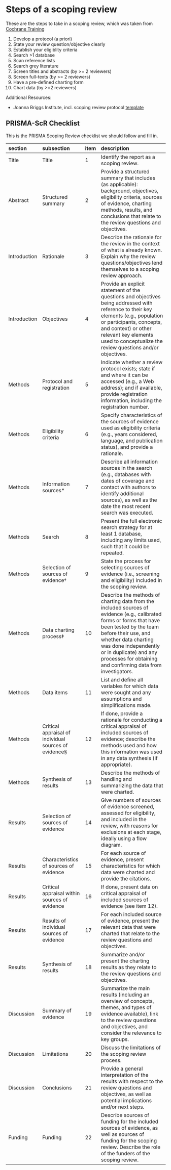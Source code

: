 # Steps of a scoping review

These are the steps to take in a scoping review, which was taken from
[Cochrane
Training](https://training.cochrane.org/resource/scoping-reviews-what-they-are-and-how-you-can-do-them)

1.  Develop a protocol (a priori)
2.  State your review question/objective clearly
3.  Establish your eligiblity criteria
4.  Search \>1 database
5.  Scan reference lists
6.  Search grey literature
7.  Screen titles and abstracts (by \>= 2 reviewers)
8.  Screen full-texts (by \>= 2 reviewers)
9.  Have a pre-defined charting form
10. Chart data (by \>=2 reviewers)

Additional Resources:

-   Joanna Briggs Institute, incl. scoping review protocol
    [template](https://jbi.global/scoping-review-network/resources)

## PRISMA-ScR Checklist

This is the PRISMA Scoping Review checklist we should follow and fill
in.

| section | subsection | item | description |
|:---|:---|:---|:---|
| Title | Title | 1 | Identify the report as a scoping review. |
| Abstract | Structured summary | 2 | Provide a structured summary that includes (as applicable): background, objectives, eligibility criteria, sources of evidence, charting methods, results, and conclusions that relate to the review questions and objectives. |
| Introduction | Rationale | 3 | Describe the rationale for the review in the context of what is already known. Explain why the review questions/objectives lend themselves to a scoping review approach. |
| Introduction | Objectives | 4 | Provide an explicit statement of the questions and objectives being addressed with reference to their key elements (e.g., population or participants, concepts, and context) or other relevant key elements used to conceptualize the review questions and/or objectives. |
| Methods | Protocol and registration | 5 | Indicate whether a review protocol exists; state if and where it can be accessed (e.g., a Web address); and if available, provide registration information, including the registration number. |
| Methods | Eligibility criteria | 6 | Specify characteristics of the sources of evidence used as eligibility criteria (e.g., years considered, language, and publication status), and provide a rationale. |
| Methods | Information sources\* | 7 | Describe all information sources in the search (e.g., databases with dates of coverage and contact with authors to identify additional sources), as well as the date the most recent search was executed. |
| Methods | Search | 8 | Present the full electronic search strategy for at least 1 database, including any limits used, such that it could be repeated. |
| Methods | Selection of sources of evidence† | 9 | State the process for selecting sources of evidence (i.e., screening and eligibility) included in the scoping review. |
| Methods | Data charting process‡ | 10 | Describe the methods of charting data from the included sources of evidence (e.g., calibrated forms or forms that have been tested by the team before their use, and whether data charting was done independently or in duplicate) and any processes for obtaining and confirming data from investigators. |
| Methods | Data items | 11 | List and define all variables for which data were sought and any assumptions and simplifications made. |
| Methods | Critical appraisal of individual sources of evidence§ | 12 | If done, provide a rationale for conducting a critical appraisal of included sources of evidence; describe the methods used and how this information was used in any data synthesis (if appropriate). |
| Methods | Synthesis of results | 13 | Describe the methods of handling and summarizing the data that were charted. |
| Results | Selection of sources of evidence | 14 | Give numbers of sources of evidence screened, assessed for eligibility, and included in the review, with reasons for exclusions at each stage, ideally using a flow diagram. |
| Results | Characteristics of sources of evidence | 15 | For each source of evidence, present characteristics for which data were charted and provide the citations. |
| Results | Critical appraisal within sources of evidence | 16 | If done, present data on critical appraisal of included sources of evidence (see item 12). |
| Results | Results of individual sources of evidence | 17 | For each included source of evidence, present the relevant data that were charted that relate to the review questions and objectives. |
| Results | Synthesis of results | 18 | Summarize and/or present the charting results as they relate to the review questions and objectives. |
| Discussion | Summary of evidence | 19 | Summarize the main results (including an overview of concepts, themes, and types of evidence available), link to the review questions and objectives, and consider the relevance to key groups. |
| Discussion | Limitations | 20 | Discuss the limitations of the scoping review process. |
| Discussion | Conclusions | 21 | Provide a general interpretation of the results with respect to the review questions and objectives, as well as potential implications and/or next steps. |
| Funding | Funding | 22 | Describe sources of funding for the included sources of evidence, as well as sources of funding for the scoping review. Describe the role of the funders of the scoping review. |
